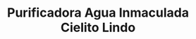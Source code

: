---
title: "Purificadora Agua Inmaculada Cielito Lindo"
url: /nezahualcoyotl/purificadora-agua-inmaculada-cielito-lindo/
shop: general
---